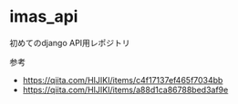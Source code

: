 # imas_api
初めてのdjango API用レポジトリ

参考
* https://qiita.com/HIJIKI/items/c4f17137ef465f7034bb
* https://qiita.com/HIJIKI/items/a88d1ca86788bed3af9e
